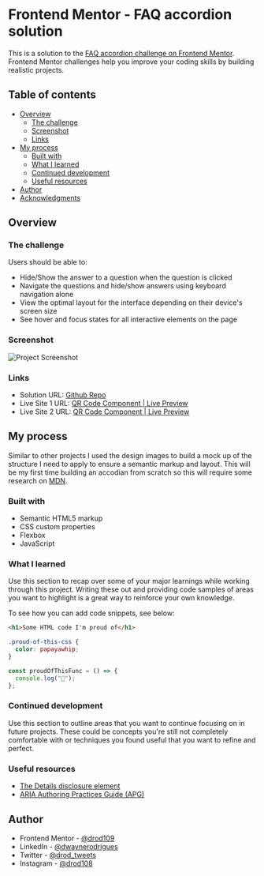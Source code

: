 # Frontend Mentor - FAQ accordion solution

This is a solution to the [FAQ accordion challenge on Frontend Mentor](https://www.frontendmentor.io/challenges/faq-accordion-wyfFdeBwBz). Frontend Mentor challenges help you improve your coding skills by building realistic projects.

## Table of contents

- [Overview](#overview)
  - [The challenge](#the-challenge)
  - [Screenshot](#screenshot)
  - [Links](#links)
- [My process](#my-process)
  - [Built with](#built-with)
  - [What I learned](#what-i-learned)
  - [Continued development](#continued-development)
  - [Useful resources](#useful-resources)
- [Author](#author)
- [Acknowledgments](#acknowledgments)

## Overview

### The challenge

Users should be able to:

- Hide/Show the answer to a question when the question is clicked
- Navigate the questions and hide/show answers using keyboard navigation alone
- View the optimal layout for the interface depending on their device's screen size
- See hover and focus states for all interactive elements on the page

### Screenshot

![Project Screenshot](https://i.postimg.cc/xT5Yp5M8/Screenshot-2024-01-02-150302.png)

### Links

- Solution URL: [Github Repo](https://github.com/drod109/faq-accordion)
- Live Site 1 URL: [QR Code Component | Live Preview](https://drod109.github.io/)
- Live Site 2 URL: [QR Code Component | Live Preview](https://codepen.io/drodrigues/full/WNmQLJa)

## My process

Similar to other projects I used the design images to build a mock up of the structure I need to apply to ensure a semantic markup and layout. This will be my first time building an accodian from scratch so this will require some research on [MDN](https://developer.mozilla.org/en-US/).

### Built with

- Semantic HTML5 markup
- CSS custom properties
- Flexbox
- JavaScript

### What I learned

Use this section to recap over some of your major learnings while working through this project. Writing these out and providing code samples of areas you want to highlight is a great way to reinforce your own knowledge.

To see how you can add code snippets, see below:

```html
<h1>Some HTML code I'm proud of</h1>
```

```css
.proud-of-this-css {
  color: papayawhip;
}
```

```js
const proudOfThisFunc = () => {
  console.log("🎉");
};
```

### Continued development

Use this section to outline areas that you want to continue focusing on in future projects. These could be concepts you're still not completely comfortable with or techniques you found useful that you want to refine and perfect.

### Useful resources

- [The Details disclosure element](https://developer.mozilla.org/en-US/docs/Web/HTML/Element/details)
- [ARIA Authoring Practices Guide (APG)](https://www.w3.org/WAI/ARIA/apg/patterns/accordion/examples/accordion/)

## Author

- Frontend Mentor - [@drod109](https://www.frontendmentor.io/profile/drod109)
- LinkedIn - [@dwaynerodrigues](https://www.linkedin.com/in/dwaynerodrigues/)
- Twitter - [@drod_tweets](https://www.twitter.com/drod_tweets)
- Instagram - [@drod108](https://www.instagram.com/drod108/)
